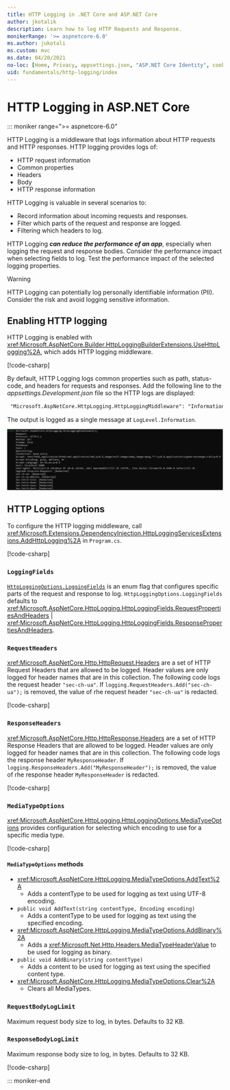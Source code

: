 ```yaml
---
title: HTTP Logging in .NET Core and ASP.NET Core
author: jkotalik
description: Learn how to log HTTP Requests and Response.
monikerRange: '>= aspnetcore-6.0'
ms.author: jukotali
ms.custom: mvc
ms.date: 04/20/2021
no-loc: [Home, Privacy, appsettings.json, "ASP.NET Core Identity", cookie, Cookie, Blazor, "Blazor Server", "Blazor WebAssembly", "Identity", "Let's Encrypt", Razor, SignalR]
uid: fundamentals/http-logging/index
---
```


# HTTP Logging in ASP.NET Core

::: moniker range=">= aspnetcore-6.0"

HTTP Logging is a middleware that logs information about HTTP requests and HTTP responses. HTTP logging provides logs of:

* HTTP request information
* Common properties
* Headers
* Body
* HTTP response information

HTTP Logging is valuable in several scenarios to:

* Record information about incoming requests and responses.
* Filter which parts of the request and response are logged.
* Filtering which headers to log.

HTTP Logging ***can reduce the performance of an app***, especially when logging the request and response bodies. Consider the performance impact when selecting fields to log. Test the performance impact of the selected logging properties.

> [!WARNING]
> HTTP Logging can potentially log personally identifiable information (PII). Consider the risk and avoid logging sensitive information.

## Enabling HTTP logging

HTTP Logging is enabled with <xref:Microsoft.AspNetCore.Builder.HttpLoggingBuilderExtensions.UseHttpLogging%2A>, which adds HTTP logging middleware.

[!code-csharp[](samples/6.x/Program.cs?name=snippet2&highlight=5)]

By default, HTTP Logging logs common properties such as path, status-code, and headers for requests and responses. Add the following line to the *appsettings.Development.json* file so the HTTP logs are displayed:

```xml
 "Microsoft.AspNetCore.HttpLogging.HttpLoggingMiddleware": "Information"
 ```

The output is logged as a single message at `LogLevel.Information`.

![Sample request output](_static/requestlog.png)

## HTTP Logging options

To configure the HTTP logging middleware, call <xref:Microsoft.Extensions.DependencyInjection.HttpLoggingServicesExtensions.AddHttpLogging%2A> in `Program.cs`.

[!code-csharp[](samples/6.x/Program.cs?name=snippet_Addservices)]

### `LoggingFields`

[`HttpLoggingOptions.LoggingFields`](xref:Microsoft.AspNetCore.HttpLogging.HttpLoggingOptions.LoggingFields) is an enum flag that configures specific parts of the request and response to log. ``HttpLoggingOptions.LoggingFields`` defaults to <xref:Microsoft.AspNetCore.HttpLogging.HttpLoggingFields.RequestPropertiesAndHeaders> | <xref:Microsoft.AspNetCore.HttpLogging.HttpLoggingFields.ResponsePropertiesAndHeaders>.

### `RequestHeaders`

<xref:Microsoft.AspNetCore.Http.HttpRequest.Headers> are a set of HTTP Request Headers that are allowed to be logged. Header values are only logged for header names that are in this collection. The following code logs the request header `"sec-ch-ua"`. If `logging.RequestHeaders.Add("sec-ch-ua");` is removed, the value of rhe request header `"sec-ch-ua"` is redacted.

[!code-csharp[](samples/6.x/Program.cs?name=snippet_Addservices&highlight=8)]

### `ResponseHeaders`

<xref:Microsoft.AspNetCore.Http.HttpResponse.Headers> are a set of HTTP Response Headers that are allowed to be logged. Header values are only logged for header names that are in this collection. The following code logs the response header `MyResponseHeader`. If `logging.ResponseHeaders.Add("MyResponseHeader");` is removed, the value of rhe response header `MyResponseHeader` is redacted.

[!code-csharp[](samples/6.x/Program.cs?name=snippet_Addservices&highlight=9)]

### `MediaTypeOptions`

<xref:Microsoft.AspNetCore.HttpLogging.HttpLoggingOptions.MediaTypeOptions> provides configuration for selecting which encoding to use for a specific media type.

[!code-csharp[](samples/6.x/Program.cs?name=snippet_Addservices&highlight=10)]

#### `MediaTypeOptions` methods

<!-- When API is published, replace the following with API links -->

* <xref:Microsoft.AspNetCore.HttpLogging.MediaTypeOptions.AddText%2A>
  * Adds a contentType to be used for logging as text using UTF-8 encoding.
* `public void AddText(string contentType, Encoding encoding)`
  * Adds a contentType to be used for logging as text using the specified encoding.
* <xref:Microsoft.AspNetCore.HttpLogging.MediaTypeOptions.AddBinary%2A>
  * Adds a <xref:Microsoft.Net.Http.Headers.MediaTypeHeaderValue> to be used for logging as binary.
* `public void AddBinary(string contentType)`
  * Adds a content to be used for logging as text using the specified content type.
* <xref:Microsoft.AspNetCore.HttpLogging.MediaTypeOptions.Clear%2A>
  * Clears all MediaTypes.

### `RequestBodyLogLimit`

Maximum request body size to log, in bytes. Defaults to 32 KB.

### `ResponseBodyLogLimit`

Maximum response body size to log, in bytes. Defaults to 32 KB.

[!code-csharp[](samples/6.x/Program.cs?name=snippet_Addservices&highlight=11-12)]

::: moniker-end
